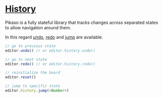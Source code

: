 # [History](/api/classes/History.html)
        
Pikaso is a fully stateful library that tracks changes across separated states to allow navigation around them.

In this regard [undo](/api/classes/History.html#undo), [redo](/api/classes/History.html#redo) and [jump](/api/classes/History.html#jump) are available.


```js
// go to previous state
editor.undo() // or editor.history.undo()

// go to next state
editor.redo() // or editor.history.redo()

// reinitialize the board
editor.reset()

// jump to specific state
editor.history.jump(<Number>)
```